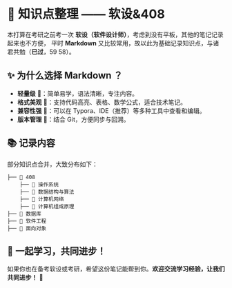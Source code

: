 # 📌 知识点整理 —— 软设&408

本打算在考研之前考一次 **软设（软件设计师）**，考虑到没有平板，其他的笔记记录起来也不方便，
平时 **Markdown** 又比较常用，故以此为基础记录知识点，与诸君共勉（**已过**，59 58）。

## ✨ 为什么选择 Markdown ？
- **轻量级** 📄：简单易学，语法清晰，专注内容。
- **格式美观** 🎨：支持代码高亮、表格、数学公式，适合技术笔记。
- **兼容性强** 🔄：可以在 Typora、IDE（推荐）等多种工具中查看和编辑。
- **版本管理** 📂：结合 Git，方便同步与回溯。

## 📚 记录内容
部分知识点合并，大致分布如下：
```
├── 📂 408
    ├── 📂 操作系统
    ├── 📂 数据结构与算法
    ├── 📂 计算机网络             
    ├── 📂 计算机组成原理
├── 📂 数据库   
├── 📂 软件工程               
├── 📂 面向对象            
``` 

## 🚀 一起学习，共同进步！
如果你也在备考软设或考研，希望这份笔记能帮到你。**欢迎交流学习经验，让我们共同进步！** 💪
